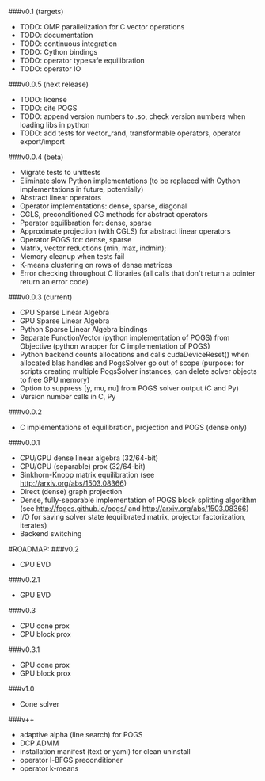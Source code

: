 ###v0.1 (targets)
- TODO: OMP parallelization for C vector operations
- TODO: documentation
- TODO: continuous integration
- TODO: Cython bindings
- TODO: operator typesafe equilibration
- TODO: operator IO

###v0.0.5 (next release)
- TODO: license
- TODO: cite POGS
- TODO: append version numbers to .so, check version numbers when loading libs in python
- TODO: add tests for vector_rand, transformable operators, operator export/import 

###v0.0.4 (beta)
- Migrate tests to unittests
- Eliminate slow Python implementations (to be replaced with Cython implementations in future, potentially)
- Abstract linear operators
- Operator implementations: dense, sparse, diagonal
- CGLS, preconditioned CG methods for abstract operators
- Pperator equilibration for: dense, sparse
- Approximate projection (with CGLS) for abstract linear operators
- Operator POGS for: dense, sparse
- Matrix, vector reductions (min, max, indmin); 
- Memory cleanup when tests fail 
- K-means clustering on rows of dense matrices
- Error checking throughout C libraries (all calls that don't return a pointer return an error code)

###v0.0.3 (current)
- CPU Sparse Linear Algebra
- GPU Sparse Linear Algebra
- Python Sparse Linear Algebra bindings
- Separate FunctionVector (python implementation of POGS) from Objective (python wrapper for C implementation of POGS)
- Python backend counts allocations and calls cudaDeviceReset() when allocated blas handles and PogsSolver go out of scope (purpose: for scripts creating multiple PogsSolver instances, can delete solver objects to free GPU memory)
- Option to suppress [y, mu, nu] from POGS solver output (C and Py)
- Version number calls in C, Py

###v0.0.2
- C implementations of equilibration, projection and POGS (dense only)

###v0.0.1
- CPU/GPU dense linear algebra (32/64-bit)
- CPU/GPU (separable) prox (32/64-bit)
- Sinkhorn-Knopp matrix equilibration (see http://arxiv.org/abs/1503.08366)
- Direct (dense) graph projection
- Dense, fully-separable implementation of POGS block splitting algorithm (see http://foges.github.io/pogs/ and http://arxiv.org/abs/1503.08366)
- I/O for saving solver state (equilbrated matrix, projector factorization, iterates)
- Backend switching

#ROADMAP:
###v0.2
- CPU EVD

###v0.2.1
- GPU EVD

###v0.3
- CPU cone prox
- CPU block prox

###v0.3.1
- GPU cone prox
- GPU block prox

###v1.0
- Cone solver

###v++
- adaptive alpha (line search) for POGS
- DCP ADMM
- installation manifest (text or yaml) for clean uninstall
- operator l-BFGS preconditioner
- operator k-means
